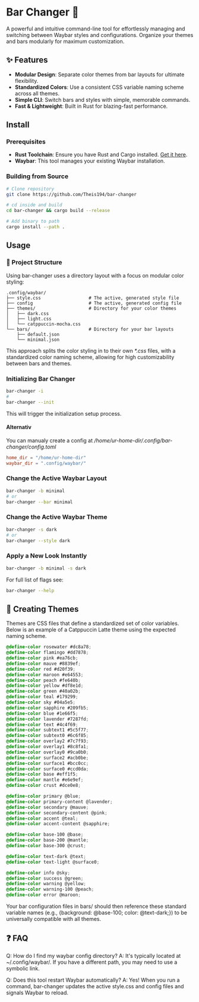 # Bar Changer 🎨

A powerful and intuitive command-line tool for effortlessly managing and switching between Waybar styles and configurations. Organize your themes and bars modularly for maximum customization.

## ✨ Features

- **Modular Design**: Separate color themes from bar layouts for ultimate flexibility.
- **Standardized Colors**: Use a consistent CSS variable naming scheme across all themes.
- **Simple CLI**: Switch bars and styles with simple, memorable commands.
- **Fast & Lightweight**: Built in Rust for blazing-fast performance.

## Install

### Prerequisites
- **Rust Toolchain**: Ensure you have Rust and Cargo installed. [Get it here](https://www.rust-lang.org/tools/install).
- **Waybar**: This tool manages your existing Waybar installation.

### Building from Source

```bash
# Clone repository
git clone https://github.com/Theis194/bar-changer

# cd inside and build
cd bar-changer && cargo build --release

# Add binary to path
cargo install --path .
```

## Usage

### 📁 Project Structure

Using bar-changer uses a directory layout with a focus on modular color styling:

```
.config/waybar/
├── style.css                  # The active, generated style file
├── config                     # The active, generated config file
├── themes/                    # Directory for your color themes
│   ├── dark.css
│   ├── light.css
│   └── catppuccin-mocha.css
└── bars/                      # Directory for your bar layouts
    ├── default.json
    └── minimal.json
```

This approach splits the color styling in to their own *\*.css* files, with a standardized color naming scheme, allowing for high customizability between bars and themes.

### Initializing Bar Changer

```bash
bar-changer -i
# 
bar-changer --init
```

This will trigger the initialization setup process.

#### Alternativ

You can manualy create a config at */home/ur-home-dir/.config/bar-changer/config.toml*

```toml
home_dir = "/home/ur-home-dir"
waybar_dir = ".config/waybar/"
```

### Change the Active Waybar Layout

```bash
bar-changer -b minimal
# or
bar-changer --bar minimal
```

### Change the Active Waybar Theme

```bash
bar-changer -s dark
# or
bar-changer --style dark
```

### Apply a New Look Instantly

```bash
bar-changer -b minimal -s dark
```

For full list of flags see:

```bash
bar-changer --help
```
## 🎨 Creating Themes

Themes are CSS files that define a standardized set of color variables. Below is an example of a Catppuccin Latte theme using the expected naming scheme.

```css
@define-color rosewater #dc8a78;
@define-color flamingo #dd7878;
@define-color pink #ea76cb;
@define-color mauve #8839ef;
@define-color red #d20f39;
@define-color maroon #e64553;
@define-color peach #fe640b;
@define-color yellow #df8e1d;
@define-color green #40a02b;
@define-color teal #179299;
@define-color sky #04a5e5;
@define-color sapphire #209fb5;
@define-color blue #1e66f5;
@define-color lavender #7287fd;
@define-color text #4c4f69;
@define-color subtext1 #5c5f77;
@define-color subtext0 #6c6f85;
@define-color overlay2 #7c7f93;
@define-color overlay1 #8c8fa1;
@define-color overlay0 #9ca0b0;
@define-color surface2 #acb0be;
@define-color surface1 #bcc0cc;
@define-color surface0 #ccd0da;
@define-color base #eff1f5;
@define-color mantle #e6e9ef;
@define-color crust #dce0e8;

@define-color primary @blue;
@define-color primary-content @lavender;
@define-color secondary @mauve;
@define-color secondary-content @pink;
@define-color accent @teal;
@define-color accent-content @sapphire;

@define-color base-100 @base;
@define-color base-200 @mantle;
@define-color base-300 @crust;

@define-color text-dark @text;
@define-color text-light @surface0;

@define-color info @sky;
@define-color success @green;
@define-color warning @yellow;
@define-color warning-100 @peach;
@define-color error @maroon;
```

Your bar configuration files in bars/ should then reference these standard variable names (e.g., {background: @base-100; color: @text-dark;}) to be universally compatible with all themes.

## ❓ FAQ

Q: How do I find my waybar config directory?
A: It's typically located at ~/.config/waybar/. If you have a different path, you may need to use a symbolic link.

Q: Does this tool restart Waybar automatically?
A: Yes! When you run a command, bar-changer updates the active style.css and config files and signals Waybar to reload.
